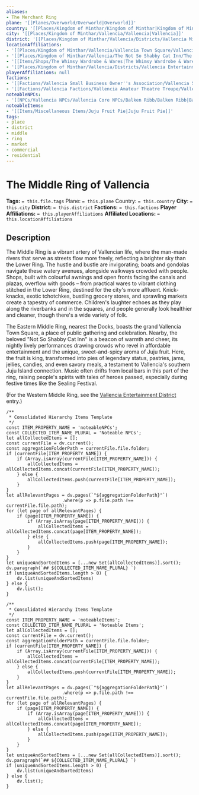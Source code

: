 ```yaml
---
aliases:
- The Merchant Ring
plane: '[[Planes/Overworld/Overworld|Overworld]]'
country: '[[Places/Kingdom of Minthar/Kingdom of Minthar|Kingdom of Minthar]]'
city: '[[Places/Kingdom of Minthar/Vallencia/Vallencia|Vallencia]]'
district: '[[Places/Kingdom of Minthar/Vallencia/Districts/Vallencia Middle Ring/Vallencia Middle Ring|Vallencia Middle Ring]]'
locationAffiliations:
- '[[Places/Kingdom of Minthar/Vallencia/Vallencia Town Square/Vallencia Town Square|Vallencia Town Square]]'
- '[[Places/Kingdom of Minthar/Vallencia/The Not So Shabby Cat Inn/The Not So Shabby Cat Inn|The Not So Shabby Cat Inn]]'
- '[[Items/Shops/The Whimsy Wardrobe & Wares|The Whimsy Wardrobe & Wares]]'
- '[[Places/Kingdom of Minthar/Vallencia/Districts/Vallencia Entertainment District/Vallencia Entertainment District|Vallencia Entertainment District]]'
playerAffiliations: null
factions:
- '[[Factions/Vallencia Small Business Owner''s Association/Vallencia Small Business Owner''s Association|Vallencia Small Business Owner''s Association]]'
- '[[Factions/Vallencia Factions/Vallencia Amateur Theatre Troupe/Vallencia Amateur Theatre Troupe|Vallencia Amateur Theatre Troupe]]'
noteableNPCs:
- '[[NPCs/Vallencia NPCs/Vallencia Core NPCs/Balken Ribb/Balken Ribb|Balken Ribb]]'
noteableItems:
- '[[Items/Miscellaneous Items/Juju Fruit Pie|Juju Fruit Pie]]'
tags:
- place
- district
- middle
- ring
- market
- commercial
- residential
---
```


# The Middle Ring of Vallencia

**Tags:** `= this.file.tags`
Plane: `= this.plane`
Country: `= this.country`
**City**: `= this.city`
**District:** `= this.district`
**Factions:** `= this.factions`
**Player Affiliations:** `= this.playerAffiliations`
**Affiliated Locations:** `= this.locationAffiliations`

## Description

The Middle Ring is a vibrant artery of Vallencian life, where the man-made rivers that serve as streets flow more freely, reflecting a brighter sky than the Lower Ring. The hustle and bustle are invigorating; boats and gondolas navigate these watery avenues, alongside walkways crowded with people. Shops, built with colourful awnings and open fronts facing the canals and plazas, overflow with goods – from practical wares to vibrant clothing stitched in the Lower Ring, destined for the city's more affluent. Knick-knacks, exotic tchotchkes, bustling grocery stores, and sprawling markets create a tapestry of commerce. Children's laughter echoes as they play along the riverbanks and in the squares, and people generally look healthier and cleaner, though there's a wide variety of folk.

The Eastern Middle Ring, nearest the Docks, boasts the grand Vallencia Town Square, a place of public gathering and celebration. Nearby, the beloved "Not So Shabby Cat Inn" is a beacon of warmth and cheer, its nightly lively performances drawing crowds who revel in affordable entertainment and the unique, sweet-and-spicy aroma of Juju fruit. Here, the fruit is king, transformed into pies of legendary status, pastries, jams, jellies, candies, and even savory meals, a testament to Vallencia's southern Juju Island connection. Music often drifts from local bars in this part of the ring, raising people's spirits with tales of heroes passed, especially during festive times like the Sealing Festival.

(For the Western Middle Ring, see the [Vallencia Entertainment District](places/kingdom-of-minthar/vallencia/districts/vallencia-entertainment-district/vallencia-entertainment-district.md) entry.)

````dataviewjs
/**
 * Consolidated Hierarchy Items Template
 */
const ITEM_PROPERTY_NAME = 'noteableNPCs';
const COLLECTED_ITEM_NAME_PLURAL = 'Noteable NPCs';
let allCollectedItems = [];
const currentFile = dv.current();
const aggregationFolderPath = currentFile.file.folder;
if (currentFile[ITEM_PROPERTY_NAME]) {
    if (Array.isArray(currentFile[ITEM_PROPERTY_NAME])) {
        allCollectedItems = allCollectedItems.concat(currentFile[ITEM_PROPERTY_NAME]);
    } else {
        allCollectedItems.push(currentFile[ITEM_PROPERTY_NAME]);
    }
}
let allRelevantPages = dv.pages(`"${aggregationFolderPath}"`)
                     .where(p => p.file.path !== currentFile.file.path);
for (let page of allRelevantPages) {
    if (page[ITEM_PROPERTY_NAME]) {
        if (Array.isArray(page[ITEM_PROPERTY_NAME])) {
            allCollectedItems = allCollectedItems.concat(page[ITEM_PROPERTY_NAME]);
        } else {
            allCollectedItems.push(page[ITEM_PROPERTY_NAME]);
        }
    }
}
let uniqueAndSortedItems = [...new Set(allCollectedItems)].sort();
dv.paragraph(`## ${COLLECTED_ITEM_NAME_PLURAL} `)
if (uniqueAndSortedItems.length > 0) {
    dv.list(uniqueAndSortedItems)
} else {
    dv.list();
}
````

````dataviewjs
/**
 * Consolidated Hierarchy Items Template
 */
const ITEM_PROPERTY_NAME = 'noteableItems';
const COLLECTED_ITEM_NAME_PLURAL = 'Noteable Items';
let allCollectedItems = [];
const currentFile = dv.current();
const aggregationFolderPath = currentFile.file.folder;
if (currentFile[ITEM_PROPERTY_NAME]) {
    if (Array.isArray(currentFile[ITEM_PROPERTY_NAME])) {
        allCollectedItems = allCollectedItems.concat(currentFile[ITEM_PROPERTY_NAME]);
    } else {
        allCollectedItems.push(currentFile[ITEM_PROPERTY_NAME]);
    }
}
let allRelevantPages = dv.pages(`"${aggregationFolderPath}"`)
                     .where(p => p.file.path !== currentFile.file.path);
for (let page of allRelevantPages) {
    if (page[ITEM_PROPERTY_NAME]) {
        if (Array.isArray(page[ITEM_PROPERTY_NAME])) {
            allCollectedItems = allCollectedItems.concat(page[ITEM_PROPERTY_NAME]);
        } else {
            allCollectedItems.push(page[ITEM_PROPERTY_NAME]);
        }
    }
}
let uniqueAndSortedItems = [...new Set(allCollectedItems)].sort();
dv.paragraph(`## ${COLLECTED_ITEM_NAME_PLURAL} `)
if (uniqueAndSortedItems.length > 0) {
    dv.list(uniqueAndSortedItems)
} else {
    dv.list();
}
````
